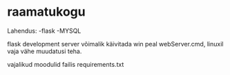 # raamatukogu
Lahendus:
-flask
-MYSQL


flask development server võimalik käivitada win peal webServer.cmd, linuxil vaja vähe muudatusi teha. 

vajalikud moodulid failis requirements.txt
